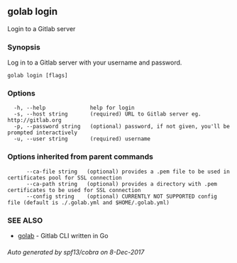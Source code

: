 ## golab login

Login to a Gitlab server

### Synopsis


Log in to a Gitlab server with your username and password.

```
golab login [flags]
```

### Options

```
  -h, --help              help for login
  -s, --host string       (required) URL to Gitlab server eg. http://gitlab.org
  -p, --password string   (optional) password, if not given, you'll be prompted interactively
  -u, --user string       (required) username
```

### Options inherited from parent commands

```
      --ca-file string   (optional) provides a .pem file to be used in certificates pool for SSL connection
      --ca-path string   (optional) provides a directory with .pem certificates to be used for SSL connection
      --config string    (optional) CURRENTLY NOT SUPPORTED config file (default is ./.golab.yml and $HOME/.golab.yml)
```

### SEE ALSO
* [golab](golab.md)	 - Gitlab CLI written in Go

###### Auto generated by spf13/cobra on 8-Dec-2017
